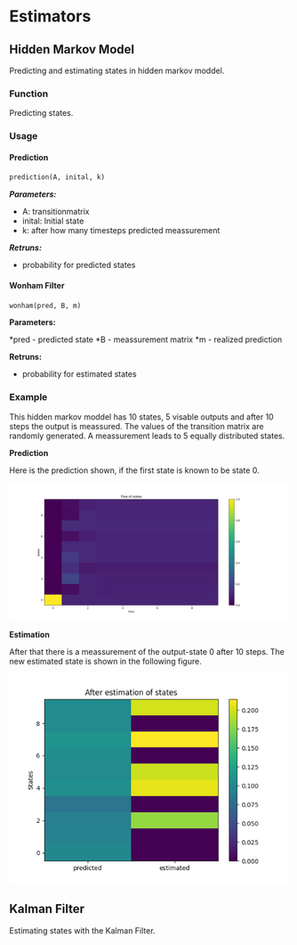 # Estimators

## Hidden Markov Model
Predicting and estimating states in hidden markov moddel.

### Function
Predicting states.

### Usage
#### Prediction
```python
prediction(A, inital, k)
```

  ***Parameters:*** <br />
  
* A:        transitionmatrix
* inital:   Initial state
* k:        after how many timesteps predicted meassurement

***Retruns:*** <br />
* probability for predicted states

#### Wonham Filter
```python
wonham(pred, B, m)
```


  **Parameters:** <br />
  
*pred - predicted state
*B - meassurement matrix
*m - realized prediction

**Retruns:** <br />
* probability for estimated states
                  
### Example
This hidden markov moddel has 10 states, 5 visable outputs and after 10 steps the output is meassured. The values of the transition matrix are randomly generated. A meassurement leads to 5 equally distributed states.

**Prediction** 

Here is the prediction shown, if the first state is known to be state 0. 

![gauss_1](images/flow.png)

**Estimation**

After that there is a meassurement of the output-state 0 after 10 steps. The new estimated state is shown in the following figure.

![gauss_2](images/after.png)


## Kalman Filter
Estimating states with the Kalman Filter.
